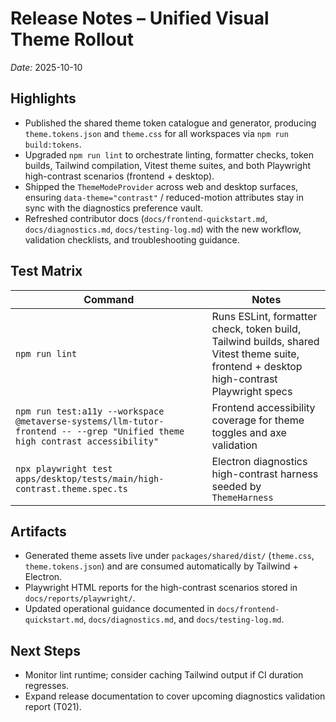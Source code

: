 # Release Notes – Unified Visual Theme Rollout

_Date:_ 2025-10-10

## Highlights

- Published the shared theme token catalogue and generator, producing `theme.tokens.json` and `theme.css` for all workspaces via `npm run build:tokens`.
- Upgraded `npm run lint` to orchestrate linting, formatter checks, token builds, Tailwind compilation, Vitest theme suites, and both Playwright high-contrast scenarios (frontend + desktop).
- Shipped the `ThemeModeProvider` across web and desktop surfaces, ensuring `data-theme="contrast"` / reduced-motion attributes stay in sync with the diagnostics preference vault.
- Refreshed contributor docs (`docs/frontend-quickstart.md`, `docs/diagnostics.md`, `docs/testing-log.md`) with the new workflow, validation checklists, and troubleshooting guidance.

## Test Matrix

| Command | Notes |
| --- | --- |
| `npm run lint` | Runs ESLint, formatter check, token build, Tailwind builds, shared Vitest theme suite, frontend + desktop high-contrast Playwright specs |
| `npm run test:a11y --workspace @metaverse-systems/llm-tutor-frontend -- --grep "Unified theme high contrast accessibility"` | Frontend accessibility coverage for theme toggles and axe validation |
| `npx playwright test apps/desktop/tests/main/high-contrast.theme.spec.ts` | Electron diagnostics high-contrast harness seeded by `ThemeHarness` |

## Artifacts

- Generated theme assets live under `packages/shared/dist/` (`theme.css`, `theme.tokens.json`) and are consumed automatically by Tailwind + Electron.
- Playwright HTML reports for the high-contrast scenarios stored in `docs/reports/playwright/`.
- Updated operational guidance documented in `docs/frontend-quickstart.md`, `docs/diagnostics.md`, and `docs/testing-log.md`.

## Next Steps

- Monitor lint runtime; consider caching Tailwind output if CI duration regresses.
- Expand release documentation to cover upcoming diagnostics validation report (T021).
